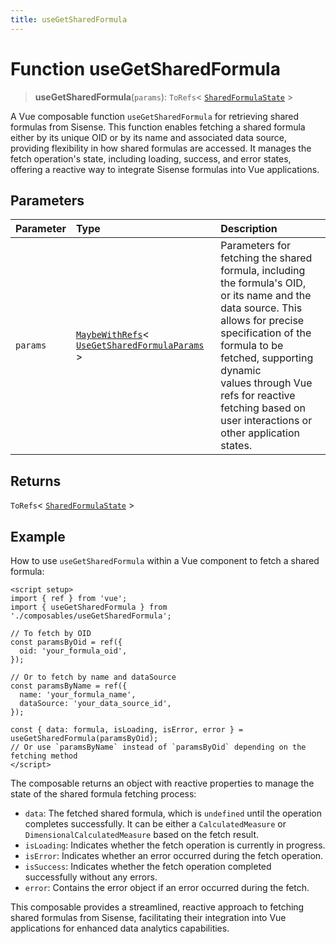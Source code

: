 ```yaml
---
title: useGetSharedFormula
---
```


# Function useGetSharedFormula

> **useGetSharedFormula**(`params`): `ToRefs`\< [`SharedFormulaState`](../../sdk-ui/type-aliases/type-alias.SharedFormulaState.md) \>

A Vue composable function `useGetSharedFormula` for retrieving shared formulas from Sisense.
This function enables fetching a shared formula either by its unique OID or by its name and associated data source,
providing flexibility in how shared formulas are accessed. It manages the fetch operation's state, including loading,
success, and error states, offering a reactive way to integrate Sisense formulas into Vue applications.

## Parameters

| Parameter | Type | Description |
| :------ | :------ | :------ |
| `params` | [`MaybeWithRefs`](../type-aliases/type-alias.MaybeWithRefs.md)\< [`UseGetSharedFormulaParams`](../interfaces/interface.UseGetSharedFormulaParams.md) \> | Parameters for fetching the shared formula, including the formula's OID,<br />or its name and the data source. This allows for precise specification of the formula to be fetched, supporting dynamic<br />values through Vue refs for reactive fetching based on user interactions or other application states. |

## Returns

`ToRefs`\< [`SharedFormulaState`](../../sdk-ui/type-aliases/type-alias.SharedFormulaState.md) \>

## Example

How to use `useGetSharedFormula` within a Vue component to fetch a shared formula:
```vue
<script setup>
import { ref } from 'vue';
import { useGetSharedFormula } from './composables/useGetSharedFormula';

// To fetch by OID
const paramsByOid = ref({
  oid: 'your_formula_oid',
});

// Or to fetch by name and dataSource
const paramsByName = ref({
  name: 'your_formula_name',
  dataSource: 'your_data_source_id',
});

const { data: formula, isLoading, isError, error } = useGetSharedFormula(paramsByOid);
// Or use `paramsByName` instead of `paramsByOid` depending on the fetching method
</script>
```

The composable returns an object with reactive properties to manage the state of the shared formula fetching process:
- `data`: The fetched shared formula, which is `undefined` until the operation completes successfully. It can be either a `CalculatedMeasure` or `DimensionalCalculatedMeasure` based on the fetch result.
- `isLoading`: Indicates whether the fetch operation is currently in progress.
- `isError`: Indicates whether an error occurred during the fetch operation.
- `isSuccess`: Indicates whether the fetch operation completed successfully without any errors.
- `error`: Contains the error object if an error occurred during the fetch.

This composable provides a streamlined, reactive approach to fetching shared formulas from Sisense, facilitating their integration into Vue applications for enhanced data analytics capabilities.
